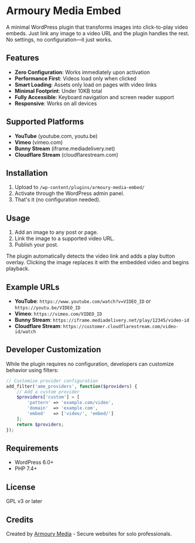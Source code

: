 # Armoury Media Embed

A minimal WordPress plugin that transforms images into click-to-play video embeds. Just link any image to a video URL and the plugin handles the rest. No settings, no configuration—it just works.

## Features

- **Zero Configuration**: Works immediately upon activation
- **Performance First**: Videos load only when clicked
- **Smart Loading**: Assets only load on pages with video links
- **Minimal Footprint**: Under 10KB total
- **Fully Accessible**: Keyboard navigation and screen reader support
- **Responsive**: Works on all devices

## Supported Platforms

- **YouTube** (youtube.com, youtu.be)
- **Vimeo** (vimeo.com)
- **Bunny Stream** (iframe.mediadelivery.net)
- **Cloudflare Stream** (cloudflarestream.com)

## Installation

1. Upload to `/wp-content/plugins/armoury-media-embed/`
2. Activate through the WordPress admin panel.
3. That's it (no configuration needed).

## Usage

1. Add an image to any post or page.
2. Link the image to a supported video URL.
3. Publish your post.

The plugin automatically detects the video link and adds a play button overlay. Clicking the image replaces it with the embedded video and begins playback.

## Example URLs

- **YouTube**: `https://www.youtube.com/watch?v=VIDEO_ID` or `https://youtu.be/VIDEO_ID`
- **Vimeo**: `https://vimeo.com/VIDEO_ID`
- **Bunny Stream**: `https://iframe.mediadelivery.net/play/12345/video-id`
- **Cloudflare Stream**: `https://customer.cloudflarestream.com/video-id/watch`

## Developer Customization

While the plugin requires no configuration, developers can customize behavior using filters:

```php
// Customize provider configuration
add_filter('ame_providers', function($providers) {
    // Add a custom provider
    $providers['custom'] = [
        'pattern' => 'example.com/video',
        'domain'  => 'example.com',
        'embed'   => ['video/', 'embed/']
    ];
    return $providers;
});
```

## Requirements

- WordPress 6.0+
- PHP 7.4+

## License

GPL v3 or later

## Credits

Created by [Armoury Media](https://www.armourymedia.com/) - Secure websites for solo professionals.
